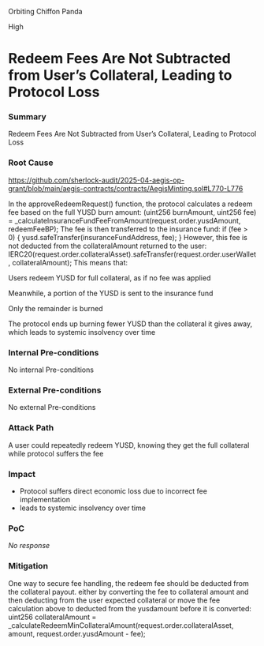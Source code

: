 Orbiting Chiffon Panda

High

# Redeem Fees Are Not Subtracted from User’s Collateral, Leading to Protocol Loss

### Summary

Redeem Fees Are Not Subtracted from User’s Collateral, Leading to Protocol Loss

### Root Cause
https://github.com/sherlock-audit/2025-04-aegis-op-grant/blob/main/aegis-contracts/contracts/AegisMinting.sol#L770-L776


In the approveRedeemRequest() function, the protocol calculates a redeem fee based on the full YUSD burn amount:
(uint256 burnAmount, uint256 fee) = _calculateInsuranceFundFeeFromAmount(request.order.yusdAmount, redeemFeeBP);
The fee is then transferred to the insurance fund:
if (fee > 0) {
  yusd.safeTransfer(insuranceFundAddress, fee);
}
However, this fee is not deducted from the collateralAmount returned to the user:
IERC20(request.order.collateralAsset).safeTransfer(request.order.userWallet, collateralAmount);
This means that:



Users redeem YUSD for full collateral, as if no fee was applied


Meanwhile, a portion of the YUSD is sent to the insurance fund


Only the remainder is burned


The protocol ends up burning fewer YUSD than the collateral it gives away, which leads to systemic insolvency over time

### Internal Pre-conditions

No internal Pre-conditions

### External Pre-conditions

No external Pre-conditions

### Attack Path

A user could repeatedly redeem YUSD, knowing they get the full collateral while protocol suffers the fee

### Impact

- Protocol suffers direct economic loss due to incorrect fee implementation
- leads to systemic insolvency over time

### PoC

_No response_

### Mitigation

One way to secure fee handling, the redeem fee should be deducted from the collateral payout. either by converting the fee to collateral amount and then deducting from the user expected collateral or move the fee calculation above to deducted from the yusdamount before it is converted:
uint256 collateralAmount = _calculateRedeemMinCollateralAmount(request.order.collateralAsset, amount, request.order.yusdAmount - fee);